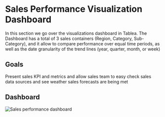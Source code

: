 # Sales Performance Visualization Dashboard
In this section we go over the visualizations dashboard in Tablea. The Dashboard has a total of 3 sales containers (Region, Category, Sub-Category), and it allow to compare performance over equal time periods, as well as the date granularity of the trend lines (year, quarter, month, or week) 

## Goals
Present sales KPI and metrics and allow sales team to easy check sales data sources and see weather sales forecasts are being met

## Dashboard

![Sales performance dashboard](https://user-images.githubusercontent.com/101906347/170094859-db849143-2e44-4f6b-b29c-841e7fdfa306.png)
